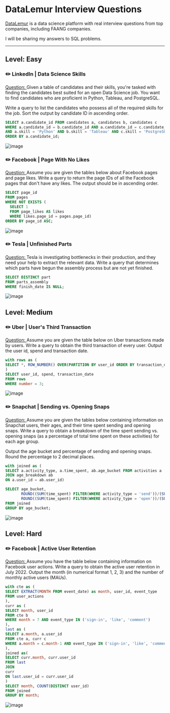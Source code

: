 # DataLemur Interview Questions
[DataLemur](https://datalemur.com) is a data science platform with real interview questions from top companies, including FAANG companies.

I will be sharing my answers to SQL problems.

***

## Level: Easy

### ✏️ LinkedIn | Data Science Skills
[Question: ](https://datalemur.com/questions/matching-skills) Given a table of candidates and their skills, you're tasked with finding the candidates best suited for an open Data Science job. You want to find candidates who are proficient in Python, Tableau, and PostgreSQL.

Write a query to list the candidates who possess all of the required skills for the job. Sort the output by candidate ID in ascending order.

```sql
SELECT a.candidate_id FROM candidates a, candidates b, candidates c
WHERE a.candidate_id = b.candidate_id AND a.candidate_id = c.candidate_id
AND a.skill = 'Python' AND b.skill = 'Tableau' AND c.skill = 'PostgreSQL'
ORDER BY a.candidate_id;
```
![image](https://user-images.githubusercontent.com/50200083/221438378-ff0c1d82-e428-4bec-bfb7-053c519e5aa1.png)

### ✏️ Facebook | Page With No Likes
[Question: ](https://datalemur.com/questions/sql-page-with-no-likes) Assume you are given the tables below about Facebook pages and page likes. Write a query to return the page IDs of all the Facebook pages that don't have any likes. The output should be in ascending order.

```sql
SELECT page_id
FROM pages
WHERE NOT EXISTS (
  SELECT 1
  FROM page_likes AS likes
  WHERE likes.page_id = pages.page_id)
ORDER BY page_id ASC;
```
![image](https://user-images.githubusercontent.com/50200083/221440011-9070a9a0-d874-4117-bbb8-a41807a2228d.png)

### ✏️ Tesla | Unfinished Parts
[Question: ](https://datalemur.com/questions/tesla-unfinished-parts) Tesla is investigating bottlenecks in their production, and they need your help to extract the relevant data. Write a query that determines which parts have begun the assembly process but are not yet finished.

```sql
SELECT DISTINCT part 
FROM parts_assembly
WHERE finish_date IS NULL;
```
![image](https://user-images.githubusercontent.com/50200083/221440143-6f087f90-6f2e-4785-8d1d-a4a9aa4205cc.png)  

## Level: Medium

### ✏️ Uber | User's Third Transaction
[Question: ](https://datalemur.com/questions/sql-third-transaction) Assume you are given the table below on Uber transactions made by users. Write a query to obtain the third transaction of every user. Output the user id, spend and transaction date.

```sql
with rows as (
SELECT *, ROW_NUMBER() OVER(PARTITION BY user_id ORDER BY transaction_date) as number FROM transactions
)
SELECT user_id, spend, transaction_date
FROM rows
WHERE number = 3;
```
![image](https://user-images.githubusercontent.com/50200083/222848163-a100356a-a3f8-41c8-9de6-d8c19a0b2f88.png)

### ✏️ Snapchat | Sending vs. Opening Snaps
[Question: ](https://datalemur.com/questions/time-spent-snaps) Assume you are given the tables below containing information on Snapchat users, their ages, and their time spent sending and opening snaps. Write a query to obtain a breakdown of the time spent sending vs. opening snaps (as a percentage of total time spent on these activities) for each age group.

Output the age bucket and percentage of sending and opening snaps. Round the percentage to 2 decimal places.

```sql
with joined as (
SELECT a.activity_type, a.time_spent, ab.age_bucket FROM activities a 
JOIN age_breakdown ab
ON a.user_id = ab.user_id)

SELECT age_bucket, 
       ROUND((SUM(time_spent) FILTER(WHERE activity_type = 'send'))/(SUM(time_spent) FILTER(WHERE activity_type IN ('send', 'open')))*100.0, 2) as send_perc,
       ROUND((SUM(time_spent) FILTER(WHERE activity_type = 'open'))/(SUM(time_spent) FILTER(WHERE activity_type IN ('send', 'open')))*100.0, 2) as open_perc
FROM joined
GROUP BY age_bucket;
```
![image](https://user-images.githubusercontent.com/50200083/223914789-c71ca0b1-9d6b-425c-8a5a-b84017af6969.png)

## Level: Hard

### ✏️ Facebook | Active User Retention
[Question: ](https://datalemur.com/questions/user-retention) Assume you have the table below containing information on Facebook user actions. Write a query to obtain the active user retention in July 2022. Output the month (in numerical format 1, 2, 3) and the number of monthly active users (MAUs).

```sql
with cte as (
SELECT EXTRACT(MONTH FROM event_date) as month, user_id, event_type
FROM user_actions
),
curr as (
SELECT month, user_id
FROM cte b
WHERE month = 7 AND event_type IN ('sign-in', 'like', 'comment')
),
last as (
SELECT a.month, a.user_id
FROM cte a, curr c
WHERE a.month = c.month-1 AND event_type IN ('sign-in', 'like', 'comment')
),
joined as(
SELECT curr.month, curr.user_id
FROM last
JOIN
curr
ON last.user_id = curr.user_id
)
SELECT month, COUNT(DISTINCT user_id)
FROM joined
GROUP BY month;
```
![image](https://user-images.githubusercontent.com/50200083/223934685-56604407-38f7-4216-8cdb-48658b344a80.png)
